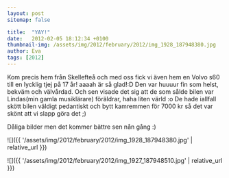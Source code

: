 ```yaml
---
layout: post
sitemap: false

title:  "YAY!"
date:   2012-02-05 18:12:34 +0100
thumbnail-img: /assets/img/2012/february/2012/img_1928_187948380.jpg
author: Eva
tags: [2012]
---
```


Kom precis hem från Skellefteå och med oss fick vi även hem en Volvo s60 till en lycklig tjej på 17 år! aaaah är så glad!:D Den var huuuur fin som helst, bekväm och välvårdad. Och sen visade det sig att de som sålde bilen var Lindas(min gamla musiklärare) föräldrar, haha liten värld :o De hade iallfall skött bilen väldigt pedantiskt och bytt kamremmen för 7000 kr så det var skönt att vi slapp göra det ;)















Dåliga bilder men det kommer bättre sen nån gång :)

![]({{ '/assets/img/2012/february/2012/img_1928_187948380.jpg'  | relative_url }})

![]({{ '/assets/img/2012/february/2012/img_1927_187948510.jpg'  | relative_url }})

